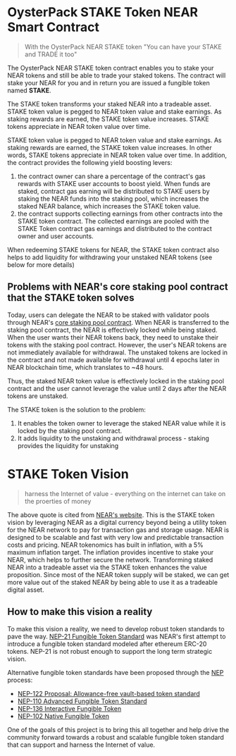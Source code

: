 # OysterPack STAKE Token NEAR Smart Contract

> With the OysterPack NEAR STAKE token "You can have your STAKE and TRADE it too"

The OysterPack NEAR STAKE token contract enables you to stake your NEAR tokens and still be able to trade your staked
tokens. The contract will stake your NEAR for you and in return you are issued a fungible token named **STAKE**. 

The STAKE token transforms your staked NEAR into a tradeable asset. STAKE token value is pegged to NEAR token value and 
stake earnings. As staking rewards are earned, the STAKE token value increases. STAKE tokens appreciate in NEAR token 
value over time.

STAKE token value is pegged to NEAR token value and stake earnings. As staking rewards are earned,
the STAKE token value increases. In other words, STAKE tokens appreciate in NEAR token value over
time. In addition, the contract provides the following yield boosting levers:
1. the contract owner can share a percentage of the contract's gas rewards with STAKE user accounts
   to boost yield. When funds are staked, contract gas earning will be distributed to STAKE users
   by staking the NEAR funds into the staking pool, which increases the staked NEAR balance, which
   increases the STAKE token value.
2. the contract supports collecting earnings from other contracts into the STAKE token contract.
   The collected earnings are pooled with the STAKE Token contract gas earnings and distributed
   to the contract owner and user accounts.

When redeeming STAKE tokens for NEAR, the STAKE token contract also helps to add liquidity for withdrawing your unstaked 
NEAR tokens (see below for more details)

## Problems with NEAR's core staking pool contract that the STAKE token solves
Today, users can delegate the NEAR to be staked with validator pools through NEAR's [core staking pool contract](https://github.com/near/core-contracts/tree/master/staking-pool).
When NEAR is transferred to the staking pool contract, the NEAR is effectively locked while being staked. When the user
wants their NEAR tokens back, they need to unstake their tokens with the staking pool contract. However, the user's 
NEAR tokens are not immediately available for withdrawal. The unstaked tokens are locked in the contract and not made
available for withdrawal until 4 epochs later in NEAR blockchain time, which translates to ~48 hours.

Thus, the staked NEAR token value is effectively locked in the staking pool contract and the user cannot leverage the
value until 2 days after the NEAR tokens are unstaked. 

The STAKE token is the solution to the problem:
1. It enables the token owner to leverage the staked NEAR value while it is locked by the staking pool contract.
2. It adds liquidity to the unstaking and withdrawal process - staking provides the liquidity for unstaking

# STAKE Token Vision
> harness the Internet of value - everything on the internet can take on the proerties of money

The above quote is cited from [NEAR's website](https://near.org/). This is the STAKE token vision by leveraging NEAR as a 
digital currency beyond being a utility token for the NEAR network to pay for transaction gas and storage usage. 
NEAR is designed to be scalable and fast with very low and predictable transaction costs and pricing. NEAR tokenomics has 
built in inflation, with a 5% maximum inflation target. The inflation provides incentive to stake your NEAR, which helps 
to further secure the network. Transforming staked NEAR into a tradeable asset via the STAKE token enhances the value proposition. 
Since most of the NEAR token supply will be staked, we can get more value out of the staked NEAR by being able to use it as a tradeable digital asset.

## How to make this vision a reality
To make this vision a reality, we need to develop robust token standards to pave the way.
[NEP-21 Fungible Token Standard](https://github.com/near/NEPs/issues/21) was NEAR's first attempt to introduce a fungible
token standard modeled after ethereum ERC-20 tokens. NEP-21 is not robust enough to support the long term strategic vision.

Alternative fungible token standards have been proposed through the [NEP](https://github.com/near/NEPs) process:
- [NEP-122 Proposal: Allowance-free vault-based token standard](https://github.com/near/NEPs/issues/122)
- [NEP-110 Advanced Fungible Token Standard](https://github.com/near/NEPs/issues/110)
- [NEP-136 Interactive Fungible Token](https://github.com/near/NEPs/issues/136)
- [NEP-102 Native Fungible Token](https://github.com/near/NEPs/issues/102)

One of the goals of this project is to bring this all together and help drive the community forward towards a robust
and scalable fungible token standard that can support and harness the Internet of value.